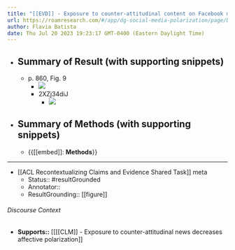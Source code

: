 ```yaml
---
title: "[[EVD]] - Exposure to counter-attitudinal content on Facebook modestly decreased the affective polarization index compared to the pro-attitudinal treatment  - [[@levySocialMediaNews2021]]"
url: https://roamresearch.com/#/app/dg-social-media-polarization/page/DL7lKY_N6
author: Flavia Batista
date: Thu Jul 20 2023 19:23:17 GMT-0400 (Eastern Daylight Time)
---
```


- ## Summary of Result (with supporting snippets)
    - p. 860, Fig. 9
        - ![](https://firebasestorage.googleapis.com/v0/b/firescript-577a2.appspot.com/o/imgs%2Fapp%2Fdg-social-media-polarization%2F4pBMpKjXY1.24.27%20PM.png?alt=media&token=cec08c26-ca18-4e2a-a8a5-dd176c82f061)
        - 2XZj34diJ
            - ![](https://firebasestorage.googleapis.com/v0/b/firescript-577a2.appspot.com/o/imgs%2Fapp%2Fdg-social-media-polarization%2FVXz0Vd4EQ7.58.36%20PM.png?alt=media&token=c4979ec1-4305-4a14-a219-752fea15851b)
- ## Summary of Methods (with supporting snippets)
    - {{[[embed]]: **Methods**}}
- ---
- [[ACL Recontextualizing Claims and Evidence Shared Task]] meta
    - Status:: #resultGrounded
    - Annotator::
    - ResultGrounding:: [[figure]]

###### Discourse Context

- **Supports::** [[[[CLM]] - Exposure to counter-attitudinal news decreases affective polarization]]
